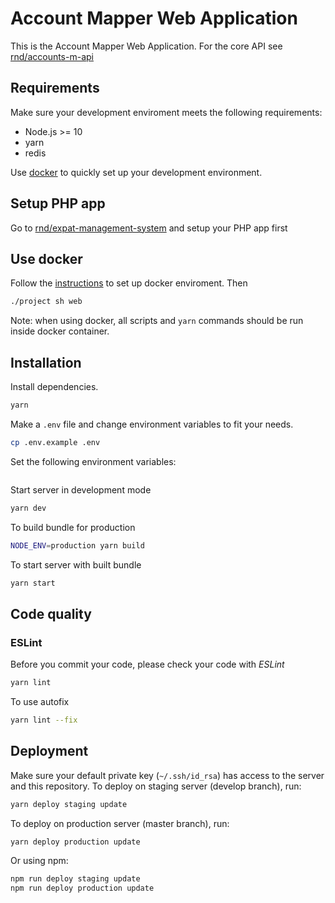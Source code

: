 # Account Mapper Web Application

This is the Account Mapper Web Application. For the core API
see [rnd/accounts-m-api](https://gitlab.sun-asterisk.com/rnd/accounts-m-api)

## Requirements

Make sure your development enviroment meets the following requirements:

-   Node.js >= 10
-   yarn
-   redis

Use [docker](https://github.com/sun-asterisk-research/docker-php-development) to quickly set up your development environment.

## Setup PHP app

Go to [rnd/expat-management-system](https://gitlab.sun-asterisk.com/rnd/accounts-m-api) and setup your PHP app first

## Use docker

Follow the [instructions](https://gitlab.sun-asterisk.com/rnd/Expat-management-system#use-docker) to set up docker enviroment. Then

```sh
./project sh web
```

Note: when using docker, all scripts and `yarn` commands should be run inside docker container.

## Installation

Install dependencies.

```sh
yarn
```

Make a `.env` file and change environment variables to fit your needs.

```sh
cp .env.example .env
```

Set the following environment variables:

```env

```

Start server in development mode

```sh
yarn dev
```

To build bundle for production

```sh
NODE_ENV=production yarn build
```

To start server with built bundle

```sh
yarn start
```

## Code quality

### ESLint

Before you commit your code, please check your code with _ESLint_

```sh
yarn lint
```

To use autofix

```sh
yarn lint --fix
```

## Deployment

Make sure your default private key (`~/.ssh/id_rsa`) has access to the server and this repository.
To deploy on staging server (develop branch), run:

```sh
yarn deploy staging update
```

To deploy on production server (master branch), run:

```sh
yarn deploy production update
```

Or using npm:

```sh
npm run deploy staging update
npm run deploy production update
```
